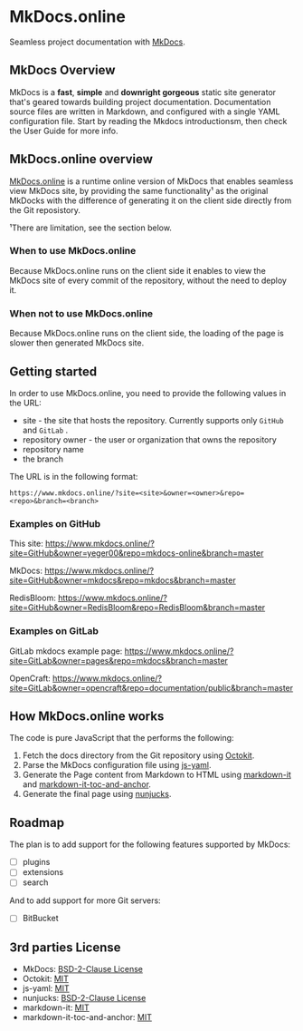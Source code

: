 # MkDocs.online
Seamless project documentation with [MkDocs](http://www.mkdocs.org).

## MkDocs Overview
MkDocs is a **fast**, **simple** and **downright gorgeous** static site
generator that's geared towards building project documentation. Documentation
source files are written in Markdown, and configured with a single YAML
configuration file. Start by reading the Mkdocs introductionsm, then check the User
Guide for more info.

## MkDocs.online overview
[MkDocs.online](https://mkdocs.online) is a runtime online version of MkDocs that enables seamless view MkDocs site, by providing the same functionality¹ as the original MkDocks with the difference of generating it on the client side directly from the Git reposistory.

¹There are limitation, see the section below.

### When to use MkDocs.online
Because MkDocs.online runs on the client side it enables to view the MkDocs site of every commit of the repository, without the need to deploy it.

### When not to use MkDocs.online
Because MkDocs.online runs on the client side, the loading of the page is slower then generated MkDocs site.

## Getting started
In order to use MkDocs.online, you need to provide the following values in the URL:
* site - the site that hosts the repository. Currently supports only `GitHub` and `GitLab` .
* repository owner - the user or organization that owns the repository
* repository name 
* the branch

The URL is in the following format:

`https://www.mkdocs.online/?site=<site>&owner=<owner>&repo=<repo>&branch=<branch>`

### Examples on GitHub
This site: <https://www.mkdocs.online/?site=GitHub&owner=yeger00&repo=mkdocs-online&branch=master>

MkDocs: <https://www.mkdocs.online/?site=GitHub&owner=mkdocs&repo=mkdocs&branch=master>

RedisBloom: <https://www.mkdocs.online/?site=GitHub&owner=RedisBloom&repo=RedisBloom&branch=master>

### Examples on GitLab
GitLab mkdocs example page: <https://www.mkdocs.online/?site=GitLab&owner=pages&repo=mkdocs&branch=master>

OpenCraft: <https://www.mkdocs.online/?site=GitLab&owner=opencraft&repo=documentation/public&branch=master>

## How MkDocs.online works
The code is pure JavaScript that the performs the following:
1. Fetch the docs directory from the Git repository using [Octokit](https://octokit.github.io/rest.js/v17).
1. Parse the MkDocs configuration file using [js-yaml](https://github.com/nodeca/js-yaml).
1. Generate the Page content from Markdown to HTML using [markdown-it](https://github.com/markdown-it/markdown-it) and [markdown-it-toc-and-anchor](markdown-it-toc-and-anchor).
1. Generate the final page using [nunjucks](https://mozilla.github.io/nunjucks/).

## Roadmap
The plan is to add support for the following features supported by MkDocs:
- [ ] plugins
- [ ] extensions
- [ ] search

And to add support for more Git servers:
- [ ] BitBucket

## 3rd parties License
* MkDocs: [BSD-2-Clause License](https://github.com/mkdocs/mkdocs/blob/master/LICENSE)
* Octokit: [MIT](https://github.com/octokit/rest.js/blob/master/LICENSE)
* js-yaml: [MIT](https://github.com/nodeca/js-yaml/blob/master/LICENSE)
* nunjucks: [BSD-2-Clause License](https://github.com/mozilla/nunjucks/blob/master/LICENS)
* markdown-it: [MIT](https://github.com/markdown-it/markdown-it/blob/master/LICENSE)
* markdown-it-toc-and-anchor: [MIT](https://github.com/medfreeman/markdown-it-toc-and-anchor/blob/master/LICENSE)
